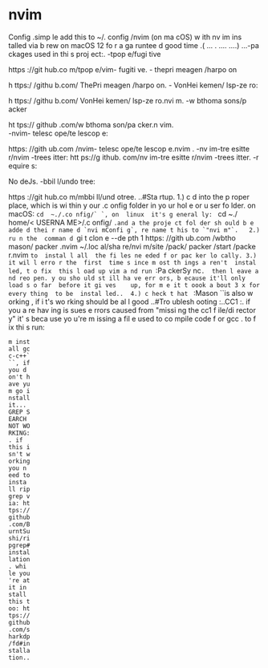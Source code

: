  # nvim
 Config
 .simp
 le add
 this
 to ~/.
 config
 /nvim
 (on ma
 cOS) w
 ith nv
 im ins
 talled
 via b
 rew on
 macOS
 12 fo
 r a ga
 runtee
 d good
 time
 .( ...
 . ....
 ....)
 ...-pa
 ckages
 used
 in thi
 s proj
 ect:.
 -tpop
 e/fugi
 tive  
  
  
  
 https
 ://git
 hub.co
 m/tpop
 e/vim-
 fugiti
 ve. -
 thepri
 meagen
 /harpo
 on  
  
 h
 ttps:/
 /githu
 b.com/
 ThePri
 meagen
 /harpo
 on. -
 VonHei
 kemen/
 lsp-ze
 ro:  
  
 h
 ttps:/
 /githu
 b.com/
 VonHei
 kemen/
 lsp-ze
 ro.nvi
 m. -w
 bthoma
 sons/p
 acker
  
  
 ht
 tps://
 github
 .com/w
 bthoma
 son/pa
 cker.n
 vim.  
 -nvim-
 telesc
 ope/te
 lescop
 e:  
  
 https:
 //gith
 ub.com
 /nvim-
 telesc
 ope/te
 lescop
 e.nvim
 . -nv
 im-tre
 esitte
 r/nvim
 -trees
 itter:
 htt
 ps://g
 ithub.
 com/nv
 im-tre
 esitte
 r/nvim
 -trees
 itter.
 -r
 equire
 s:  
  
  
  
 No
 deJs.
 -bbil
 l/undo
 tree:
  
  
  
 https
 ://git
 hub.co
 m/mbbi
 ll/und
 otree.
 ..#Sta
 rtup.
 1.) c
 d into
 the p
 roper
 place,
 which
 is wi
 thin y
 our .c
 onfig
 folder
 in yo
 ur hol
 e or u
 ser fo
 lder.
 on
 macOS:
 ``cd 
  ~./.co
  nfig/`
  `, on 
  linux 
  it's g
  eneral
  ly: ``
 cd ~./
 home/<
 USERNA
 ME>/.c
 onfig/
 ``.and
   a the
   proje
  ct fol
  der sh
  ould b
  e adde
  d thei
  r name
  d `nvi
  mConfi
  g`, re
  name t
  his to
   `"nvi
  m"`.  
  2.) ru
  n the 
  comman
  d ``gi
 t clon
 e --de
 pth 1
 https:
 //gith
 ub.com
 /wbtho
 mason/
 packer
 .nvim
 ~/.loc
 al/sha
 re/nvi
 m/site
 /pack/
 packer
 /start
 /packe
 r.nvim
 `to 
  instal
  l all 
  the fi
  les ne
  eded f
  or pac
  ker lo
  cally.
    3.) 
  it wil
  l erro
  r the 
  first 
  time s
  ince m
  ost th
  ings a
  ren't 
  instal
  led, t
  o fix 
  this l
  oad up
   vim a
  nd run
  `:Pa
 ckerSy
 nc`. 
  then l
  eave a
  nd reo
  pen. y
  ou sho
  uld st
  ill ha
  ve err
  ors, b
  ecause
   it'll
   only 
  load s
  o far 
  before
   it gi
  ves   
     up,
   for m
  e it t
  oook a
  bout 3
  x for 
   every
  thing 
  to be 
  instal
  led.. 
   4.) c
  heck t
  hat `
 :Mason
 ``is 
  also w
  orking
  , if i
  t's wo
  rking 
  should
   be al
  l good
  ..#Tro
  ublesh
  ooting
  :..CC1
  :.  if
   you a
  re hav
  ing is
  sues e
  rrors 
  caused
   from 
  "missi
  ng the
   cc1 f
  ile/di
  rector
  y" it'
  s beca
  use yo
  u're m
  issing
   a fil
  e used
   to co
  mpile 
  code f
  or gcc
  . to f
  ix thi
  s run:
   ```yu
  m inst
  all gc
  c-c++`
 ``, if
 you d
 on't h
 ave yu
 m go i
 nstall
 it...
 GREP S
 EARCH
 NOT WO
 RKING:
 . if
 this i
 sn't w
 orking
 you n
 eed to
 insta
 ll rip
 grep v
 ia: ht
 tps://
 github
 .com/B
 urntSu
 shi/ri
 pgrep#
 instal
 lation
 . whi
 le you
 're at
 it in
 stall
 this t
 oo: ht
 tps://
 github
 .com/s
 harkdp
 /fd#in
 stalla
 tion..
